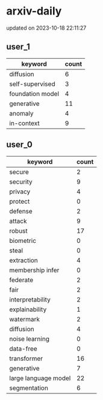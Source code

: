 # arxiv-daily
updated on 2023-10-18 22:11:27
## user_1
| keyword | count |
| - | - |
| diffusion | 6 |
| self-supervised | 3 |
| foundation model | 4 |
| generative | 11 |
| anomaly | 4 |
| in-context | 9 |
## user_0
| keyword | count |
| - | - |
| secure | 2 |
| security | 9 |
| privacy | 4 |
| protect | 0 |
| defense | 2 |
| attack | 9 |
| robust | 17 |
| biometric | 0 |
| steal | 0 |
| extraction | 4 |
| membership infer | 0 |
| federate | 2 |
| fair | 2 |
| interpretability | 2 |
| explainability | 1 |
| watermark | 2 |
| diffusion | 4 |
| noise learning | 0 |
| data-free | 0 |
| transformer | 16 |
| generative | 7 |
| large language model | 22 |
| segmentation | 6 |
